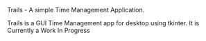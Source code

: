 Trails - A simple Time Management Application.

Trails is  a GUI Time Management app for desktop using tkinter. It is Currently a Work In Progress
